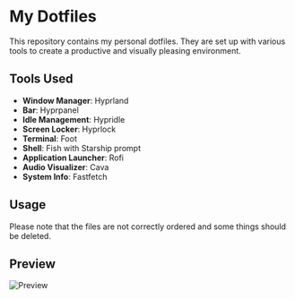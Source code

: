# My Dotfiles

This repository contains my personal dotfiles. They are set up with various tools to create a productive and visually pleasing environment.

## Tools Used

- **Window Manager**: Hyprland
- **Bar**: Hyprpanel
- **Idle Management**: Hypridle
- **Screen Locker**: Hyprlock
- **Terminal**: Foot
- **Shell**: Fish with Starship prompt
- **Application Launcher**: Rofi
- **Audio Visualizer**: Cava
- **System Info**: Fastfetch

## Usage

Please note that the files are not correctly ordered and some things should be deleted.

## Preview
![Preview](https://github.com/user-attachments/assets/0e03f4ad-51f0-441a-a2e5-4bfb2f8cb41b)
